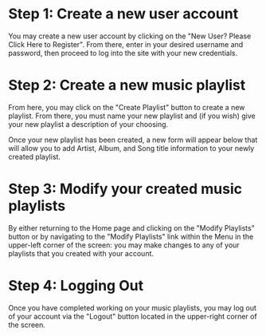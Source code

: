 # Step 1: Create a new user account
You may create a new user account by clicking on the "New User?  Please Click Here to Register".  From there, enter in your desired username and password, then proceed to log into the site with your new credentials.

# Step 2: Create a new music playlist
From here, you may click on the "Create Playlist" button to create a new playlist.  From there, you must name your new playlist and (if you wish) give your new playlist a description of your choosing.

Once your new playlist has been created, a new form will appear below that will allow you to add Artist, Album, and Song title information to your newly created playlist.

# Step 3: Modify your created music playlists
By either returning to the Home page and clicking on the "Modify Playlists" button or by navigating to the "Modify Playlists" link within the Menu in the upper-left corner of the screen: you may make changes to any of your playlists that you created with your account.

# Step 4: Logging Out
Once you have completed working on your music playlists, you may log out of your account via the "Logout" button located in the upper-right corner of the screen.
